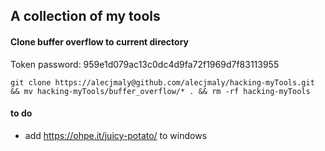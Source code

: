## A collection of my tools

#### Clone buffer overflow to current directory
Token password: 959e1d079ac13c0dc4d9fa72f1969d7f83113955
```
git clone https://alecjmaly@github.com/alecjmaly/hacking-myTools.git && mv hacking-myTools/buffer_overflow/* . && rm -rf hacking-myTools
```


#### to do
- add https://ohpe.it/juicy-potato/ to windows
